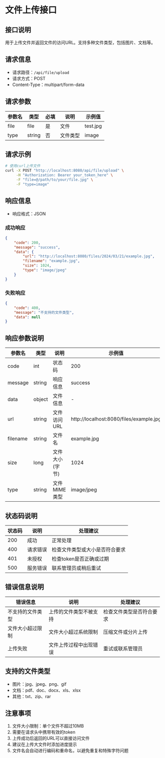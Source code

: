 # 文件上传接口

## 接口说明
用于上传文件并返回文件的访问URL。支持多种文件类型，包括图片、文档等。

## 请求信息
- 请求路径：`/api/file/upload`
- 请求方式：POST
- Content-Type：multipart/form-data

## 请求参数
| 参数名 | 类型   | 必填 | 说明     | 示例值      |
|--------|--------|------|----------|-------------|
| file   | file   | 是   | 文件     | test.jpg    |
| type   | string | 否   | 文件类型 | image       |

## 请求示例
```bash
# 使用curl上传文件
curl -X POST "http://localhost:8080/api/file/upload" \
     -H "Authorization: Bearer your_token_here" \
     -F "file=@/path/to/your/file.jpg" \
     -F "type=image"
```

## 响应信息
- 响应格式：JSON

### 成功响应
```json
{
    "code": 200,
    "message": "success",
    "data": {
        "url": "http://localhost:8080/files/2024/03/21/example.jpg",
        "filename": "example.jpg",
        "size": 1024,
        "type": "image/jpeg"
    }
}
```

### 失败响应
```json
{
    "code": 400,
    "message": "不支持的文件类型",
    "data": null
}
```

## 响应参数说明
| 参数名   | 类型   | 说明         | 示例值  |
|----------|--------|--------------|---------|
| code     | int    | 状态码       | 200     |
| message  | string | 响应信息     | success |
| data     | object | 文件信息     | -       |
| url      | string | 文件访问URL  | http://localhost:8080/files/example.jpg |
| filename | string | 文件名       | example.jpg |
| size     | long   | 文件大小(字节)| 1024    |
| type     | string | 文件MIME类型 | image/jpeg |

## 状态码说明
| 状态码 | 说明     | 处理建议                     |
|--------|----------|------------------------------|
| 200    | 成功     | 正常处理                     |
| 400    | 请求错误 | 检查文件类型或大小是否符合要求 |
| 401    | 未授权   | 检查token是否正确或过期      |
| 500    | 服务错误 | 联系管理员或稍后重试         |

## 错误信息说明
| 错误信息 | 说明     | 处理建议                     |
|----------|----------|------------------------------|
| 不支持的文件类型 | 上传的文件类型不被支持 | 检查文件类型是否符合要求 |
| 文件大小超过限制 | 文件大小超过系统限制 | 压缩文件或分片上传 |
| 上传失败 | 文件上传过程中出现错误 | 重试或联系管理员 |

## 支持的文件类型
- 图片：jpg、jpeg、png、gif
- 文档：pdf、doc、docx、xls、xlsx
- 其他：txt、zip、rar

## 注意事项
1. 文件大小限制：单个文件不超过10MB
2. 需要在请求头中携带有效的token
3. 上传成功后返回的URL可以直接访问文件
4. 建议在上传大文件时添加进度提示
5. 文件名会自动进行编码和重命名，以避免重复和特殊字符问题 
